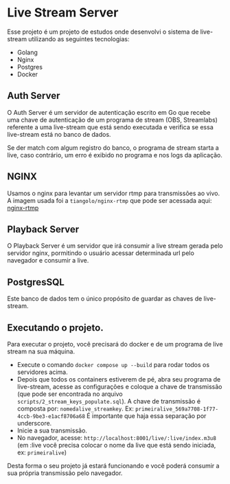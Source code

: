 # Live Stream Server

Esse projeto é um projeto de estudos onde desenvolvi o sistema de live-stream utilizando as seguintes tecnologias:

- Golang
- Nginx
- Postgres
- Docker

## Auth Server

O Auth Server é um servidor de autenticação escrito em Go que recebe uma chave de autenticação de um programa de stream (OBS, Streamlabs) referente a uma live-stream que está sendo executada e verifica se essa live-stream está no banco de dados.

Se der match com algum registro do banco, o programa de stream starta a live, caso contrário, um erro é exibido no programa e nos logs da aplicação.

## NGINX

Usamos o nginx para levantar um servidor rtmp para transmissões ao vivo. A imagem usada foi a `tiangolo/nginx-rtmp` que pode ser acessada aqui: [nginx-rtmp](https://github.com/tiangolo/nginx-rtmp-docker)

## Playback Server

O Playback Server é um servidor que irá consumir a live stream gerada pelo servidor nginx, pormitindo o usuário acessar determinada url pelo navegador e consumir a live.

## PostgresSQL

Este banco de dados tem o único propósito de guardar as chaves de live-stream.


## Executando o projeto.

Para executar o projeto, você precisará do docker e de um programa de live stream na sua máquina.

- Execute o comando `docker compose up --build` para rodar todos os servidores acima.
- Depois que todos os containers estiverem de pé, abra seu programa de live-stream, acesse as configurações e coloque a chave de transmissão (que pode ser encontrada no arquivo `scripts/2_stream_keys_populate.sql`). 
A chave de transmissão é composta por: `nomedalive_streamkey`. Ex: `primeiralive_569a7708-1f77-4ccb-9be3-e1acf8706a68` É importante que haja essa separação por underscore.
- Inicie a sua transmissão.
- No navegador, acesse: `http://localhost:8001/live/:live/index.m3u8` (em :live você precisa colocar o nome da live que está sendo iniciada, ex: `primeiralive`)

Desta forma o seu projeto já estará funcionando e você poderá consumir a sua própria transmissão pelo navegador.
